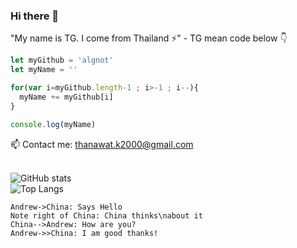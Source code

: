 ### Hi there 👋
"My name is TG. I come from Thailand ⚡" - TG mean code below 👇

```javascript
let myGithub = 'algnot'   
let myName = ''

for(var i=myGithub.length-1 ; i>-1 ; i--){
  myName += myGithub[i]
}

console.log(myName)
```

 📫 Contact me: thanawat.k2000@gmail.com <br> <br>
 <!--
 ⚡ My website: www.tongog.com 
-->
![GitHub stats](https://github-readme-stats.vercel.app/api?username=algnot&show_icons) <br>
![Top Langs](https://github-readme-stats.vercel.app/api/top-langs/?username=algnot)


<!--
**algnot/algnot** is a ✨ _special_ ✨ repository because its `README.md` (this file) appears on your GitHub profile.
<hr>
 
Here are some ideas to get you started:

- 🔭 I’m currently working on ...
- 🌱 I’m currently learning ...
- 👯 I’m looking to collaborate on ...
- 🤔 I’m looking for help with ...
- 💬 Ask me about ...
- 📫 How to reach me: ...
- 😄 Pronouns: ...
- ⚡ Fun fact: ...
-->

```seq
Andrew->China: Says Hello 
Note right of China: China thinks\nabout it 
China-->Andrew: How are you? 
Andrew->>China: I am good thanks!
```
